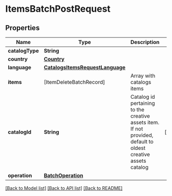 # ItemsBatchPostRequest

## Properties
Name | Type | Description | Notes
------------ | ------------- | ------------- | -------------
**catalogType** | **String** |  | 
**country** | [**Country**](Country.md) |  | 
**language** | [**CatalogsItemsRequestLanguage**](CatalogsItemsRequestLanguage.md) |  | 
**items** | [ItemDeleteBatchRecord] | Array with catalogs items | 
**catalogId** | **String** | Catalog id pertaining to the creative assets item. If not provided, default to oldest creative assets catalog | [optional] 
**operation** | [**BatchOperation**](BatchOperation.md) |  | 

[[Back to Model list]](../README.md#documentation-for-models) [[Back to API list]](../README.md#documentation-for-api-endpoints) [[Back to README]](../README.md)


